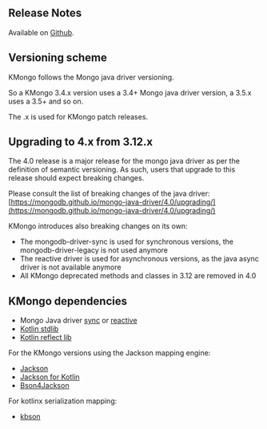 ## Release Notes
 
 Available on [Github](https://github.com/Litote/kmongo/releases).
 
## Versioning scheme
 
 KMongo follows the Mongo java driver versioning. 
 
 So a KMongo 3.4.x version uses a 3.4+ Mongo java driver version, a 3.5.x uses a 3.5+ and so on.
 
 The .x is used for KMongo patch releases.
 
## Upgrading to 4.x from 3.12.x

The 4.0 release is a major release for the mongo java driver as per the definition of semantic versioning.
As such, users that upgrade to this release should expect breaking changes. 

Please consult the list of breaking changes of the java driver:  [https://mongodb.github.io/mongo-java-driver/4.0/upgrading/](https://mongodb.github.io/mongo-java-driver/4.0/upgrading/)

KMongo introduces also breaking changes on its own:

- The mongodb-driver-sync is used for synchronous versions, the mongodb-driver-legacy is not used anymore
- The reactive driver is used for asynchronous versions, as the java async driver is not available anymore
- All KMongo deprecated methods and classes in 3.12 are removed in 4.0
 
## KMongo dependencies
 
 - Mongo Java driver [sync](https://mongodb.github.io/mongo-java-driver/) or [reactive](https://mongodb.github.io/mongo-java-driver/4.0/driver-reactive/)
 - [Kotlin stdlib](https://kotlinlang.org/api/latest/jvm/stdlib/)
 - [Kotlin reflect lib](https://kotlinlang.org/api/latest/jvm/stdlib/kotlin.reflect/)
 
For the KMongo versions using the Jackson mapping engine:
 
 - [Jackson](https://github.com/FasterXML/jackson-databind)
 - [Jackson for Kotlin](https://github.com/FasterXML/jackson-module-kotlin)
 - [Bson4Jackson](https://www.michel-kraemer.com/binary-json-with-bson4jackson/)
 
For kotlinx serialization mapping:
 
 - [kbson](https://github.com/jershell/kbson)
